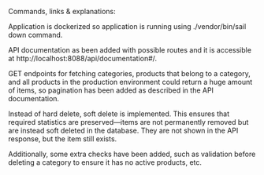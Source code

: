 Commands, links & explanations:

Application is dockerized so application is running using ./vendor/bin/sail down command.

API documentation as been added with possible routes and it is accessible at http://localhost:8088/api/documentation#/.

GET endpoints for fetching categories, products that belong to a category, and all products in the production environment could return a huge amount of items, so pagination has been added as described in the API documentation.

Instead of hard delete, soft delete is implemented. This ensures that required statistics are preserved—items are not permanently removed but are instead soft deleted in the database. They are not shown in the API response, but the item still exists.

Additionally, some extra checks have been added, such as validation before deleting a category to ensure it has no active products, etc.

